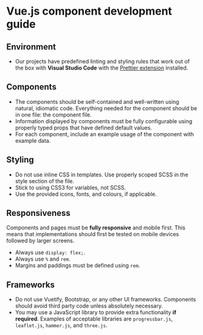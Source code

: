 # Vue.js component development guide

## Environment

- Our projects have predefined linting and styling rules that work out of the box with **Visual Studio Code** with the [Prettier extension](https://marketplace.visualstudio.com/items?itemName=esbenp.prettier-vscode) installed.

## Components

- The components should be self-contained and well-written using natural, idiomatic code. Everything needed for the component should be in one file: the component file.
- Information displayed by components must be fully configurable using properly typed props that have defined default values.
- For each component, include an example usage of the component with example data.

## Styling

- Do not use inline CSS in templates. Use properly scoped SCSS in the style section of the file.
- Stick to using CSS3 for variables, not SCSS.
- Use the provided icons, fonts, and colours, if applicable.

## Responsiveness

Components and pages must be **fully responsive** and mobile first. This means that implementations should first be tested on mobile devices followed by larger screens.

- Always use `display: flex;`.
- Always use `%` and `rem`.
- Margins and paddings must be defined using `rem`.

## Frameworks

- Do not use Vuetify, Bootstrap, or any other UI frameworks. Components should avoid third party code unless absolutely necessary.
- You may use a JavaScript library to provide extra functionality **if required**. Examples of acceptable libraries are `progressbar.js`, `leaflet.js`, `hammer.js`, and `three.js`.

